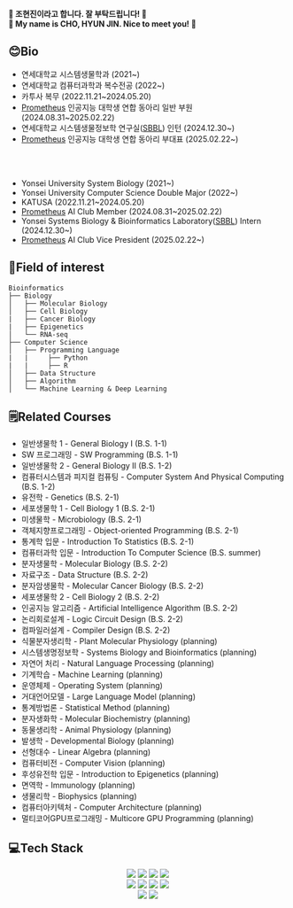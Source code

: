 **👋 조현진이라고 합니다. 잘 부탁드립니다! 👋**
<br>
**👋 My name is CHO, HYUN JIN. Nice to meet you! 👋**

## 😊Bio
* 연세대학교 시스템생물학과 (2021~)
* 연세대학교 컴퓨터과학과 복수전공 (2022~)
* 카투사 복무 (2022.11.21~2024.05.20)
* [Prometheus](https://prometheus-ai.net/) 인공지능 대학생 연합 동아리 일반 부원 (2024.08.31~2025.02.22)
* 연세대학교 시스템생물정보학 연구실([SBBL](https://www.sbblaboratory.com/)) 인턴 (2024.12.30~)
* [Prometheus](https://prometheus-ai.net/) 인공지능 대학생 연합 동아리 부대표 (2025.02.22~)

<br>
<br>

* Yonsei University System Biology (2021~)
* Yonsei University Computer Science Double Major (2022~)
* KATUSA (2022.11.21~2024.05.20)
* [Prometheus](https://prometheus-ai.net/) AI Club Member (2024.08.31~2025.02.22)
* Yonsei Systems Biology & Bioinformatics Laboratory([SBBL](https://www.sbblaboratory.com/)) Intern (2024.12.30~)
* [Prometheus](https://prometheus-ai.net/) AI Club Vice President (2025.02.22~)


## 🧬Field of interest

~~~
Bioinformatics
├── Biology
│   ├── Molecular Biology
│   ├── Cell Biology
|   ├── Cancer Biology
|   ├── Epigenetics
│   └── RNA-seq
├── Computer Science
│   ├── Programming Language
|   |     ├── Python
|   |     ├── R
│   ├── Data Structure
│   ├── Algorithm
│   └── Machine Learning & Deep Learning
~~~

## 🗒Related Courses
* 일반생물학 1 - General Biology I (B.S. 1-1)
* SW 프로그래밍 - SW Programming (B.S. 1-1)
* 일반생물학 2 - General Biology II (B.S. 1-2)
* 컴퓨터시스템과 피지컬 컴퓨팅 - Computer System And Physical Computing (B.S. 1-2)
* 유전학 - Genetics (B.S. 2-1)
* 세포생물학 1 - Cell Biology 1 (B.S. 2-1)
* 미생물학 - Microbiology (B.S. 2-1)
* 객체지향프로그래밍 - Object-oriented Programming (B.S. 2-1)
* 통계학 입문 - Introduction To Statistics (B.S. 2-1)
* 컴퓨터과학 입문 - Introduction To Computer Science (B.S. summer)
* 분자생물학 - Molecular Biology (B.S. 2-2)
* 자료구조 - Data Structure (B.S. 2-2)
* 분자암생물학 - Molecular Cancer Biology (B.S. 2-2)
* 세포생물학 2 - Cell Biology 2 (B.S. 2-2)
* 인공지능 알고리즘 - Artificial Intelligence Algorithm (B.S. 2-2)
* 논리회로설계 - Logic Circuit Design (B.S. 2-2)
* 컴파일러설계 - Compiler Design (B.S. 2-2)
* 식물분자생리학 - Plant Molecular Physiology (planning)
* 시스템생명정보학 - Systems Biology and Bioinformatics (planning)
* 자연어 처리 - Natural Language Processing (planning)
* 기계학습 - Machine Learning (planning)
* 운영체제 - Operating System (planning)
* 거대언어모델 - Large Language Model (planning)
* 통계방법론 - Statistical Method (planning)
* 분자생화학 - Molecular Biochemistry (planning)
* 동물생리학 - Animal Physiology (planning)
* 발생학 - Developmental Biology (planning)
* 선형대수 - Linear Algebra (planning)
* 컴퓨터비전 - Computer Vision (planning)
* 후성유전학 입문 - Introduction to Epigenetics (planning)
* 면역학 - Immunology (planning)
* 생물리학 - Biophysics (planning)
* 컴퓨터아키텍처 - Computer Architecture (planning)
* 멀티코어GPU프로그래밍 - Multicore GPU Programming (planning)


## 💻Tech Stack
<div align=center> 
  <img src="https://img.shields.io/badge/python-3670A0?style=for-the-badge&logo=python&logoColor=ffdd54">
  <img src="https://img.shields.io/badge/R-276DC3?style=for-the-badge&logo=R&logoColor=white">
  <img src="https://img.shields.io/badge/java-%23ED8B00.svg?style=for-the-badge&logo=openjdk&logoColor=white">
  <img src="https://img.shields.io/badge/C++-00599C?style=for-the-badge&logo=C++&logoColor=white">
  <br>
  <img src="https://img.shields.io/badge/Pandas-150458?style=for-the-badge&logo=Pandas&logoColor=white">
  <img src="https://img.shields.io/badge/Numpy-013243?style=for-the-badge&logo=Numpy&logoColor=white">
  <img src="https://img.shields.io/badge/scikit-learn-F7931E?style=for-the-badge&logo=scikit-learn&logoColor=white">
  <img src="https://img.shields.io/badge/PyTorch-EE4C2C?style=for-the-badge&logo=PyTorch&logoColor=white">
  <br>
  <img src="https://img.shields.io/badge/GitHub-181717?style=for-the-badge&logo=GitHub&logoColor=white">
  <img src="https://img.shields.io/badge/FastAPI-009688?style=for-the-badge&logo=FastAPI&logoColor=white">
  
  
  
</div>
